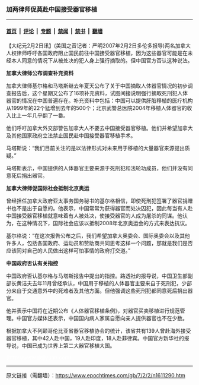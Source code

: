 ### 加两律师促莫赴中国接受器官移植

---

#### [首页](../../../..?n1611290) &nbsp;|&nbsp; [评论](../../../../../epoch-comment?n1611290) &nbsp;|&nbsp; [专题](../../../../../epoch-special?n1611290) &nbsp;|&nbsp; [禁闻](../../../../../epoch-news?n1611290) &nbsp;|&nbsp; [禁书](../../../../../books?n1611290) &nbsp;|&nbsp; [翻墙](https://github.com/gfw-breaker/nogfw/blob/master/README.md?n1611290)


<div class="post_content" id="artbody" itemprop="articleBody">
 <!-- article content begin -->
 <p>
  【大纪元2月2日讯】(美国之音记者：严明2007年2月2日多伦多报导)两名加拿大人权律师呼吁各国政府阻止国民前往中国接受器官移植，因为这些器官可能是在未经本人同意的情况下从被处决的犯人身上强行摘取的。但中国官方否认这种说法。
 </p>
 <p>
  <b>
   加拿大律师公布调查补充资料
  </b>
 </p>
 <p>
  加拿大律师基尔格和马塔斯继去年夏天公布了关于中国摘取人体器官情况的初步调查报告后，这个星期又公布了16项补充资料，试图间接说明强行摘取死刑犯人体器官的情况在中国普遍存在。补充资料中包括：中国可以提供肝脏移植的医疗机构从1999年的22个猛增到去年的500个；北京武警总医院2004年移植人体器官的收入比上一年几乎翻了一番。
 </p>
 <p>
  他们呼吁加拿大外交部警告加拿大人不要去中国接受器官移植。他们并希望加拿大及其他国家政府立法禁止国民赴中国接受器官移植手术。
 </p>
 <p>
  马塔斯说：“我们目前关注的是以法律形式对未来用于移植的大量器官来源提出质疑。”
 </p>
 <p>
  马塔斯表示，中国提供的人体器官主要来源于死刑犯和法轮功成员，他们并没有同意死后捐出器官。
 </p>
 <p>
  <b>
   加拿大律师促国际社会抵制北京奥运
  </b>
 </p>
 <p>
  曾经担任加拿大政府亚太事务国务秘书的基尔格相信，即使死刑犯签署了器官捐赠书也不是出于自愿的。他表示，中国常常为获得器官而处决囚犯，因此每当有人赴中国接受器官移植就意味着有人被处决，使接受器官的人成为屠杀的同谋。他认为，在这种情况下，国际社会应该以抵制2008年北京奥运会的方式来表达抗议。
 </p>
 <p>
  基尔格说：“在这次报告公布之后，我们希望加拿大奥委会、国际奥委会以及其他许多人，包括各国政府、运动员和赞助商共同思考这样一个问题，那就是我们是否应该同对自己的人民做出这样可怕事情的政府打交道。”
 </p>
 <p>
  <b>
   中国政府否认有关指控
  </b>
 </p>
 <p>
  中国政府否认基尔格与马塔斯报告中提出的指控。路透社的报导说，中国卫生部副部长黄洁夫去年11月曾经承认，中国用于移植的人体器官主要来自于死刑犯，少部分来自于交通意外中的死难者及其他方面。但他强调这些死刑犯都同意死后捐出器官。
 </p>
 <p>
  他并表示中国将在近期公布《人体器官移植条例》，对器官买卖移植进行规范管理。中国官方媒体还表示，中国国内病人家属自愿向亲人提供器官也不在少数。
 </p>
 <p>
  根据加拿大不列颠哥伦比亚省器官移植协会的统计，该省共有139人曾赴海外接受器官移植，其中42人赴中国，19人赴印度，18人赴菲律宾。中国官方新华社的报导说，中国已成为世界上第二大器官移植大国。
 </p>
 <p>
  <font color="#ffffff">
   (http://www.dajiyuan.com)
  </font>
 </p>
 <!-- article content end -->
 <div id="below_article_ad">
 </div>
</div>


---

原文链接（需翻墙）：https://www.epochtimes.com/gb/7/2/2/n1611290.htm